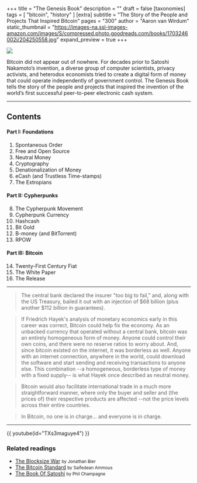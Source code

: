 +++
title = "The Genesis Book"
description = ""
draft = false
[taxonomies]
tags = [ "bitcoin", "history" ]
[extra]
subtitle = "The Story of the People and Projects That Inspired Bitcoin"
pages = "300"
author = "Aaron van Wirdum"
static_thumbnail = "https://images-na.ssl-images-amazon.com/images/S/compressed.photo.goodreads.com/books/1703246002i/204250558.jpg"
expand_preview = true
+++

<img border="0" src="https://images-na.ssl-images-amazon.com/images/S/compressed.photo.goodreads.com/books/1703246002i/204250558.jpg" >


Bitcoin did not appear out of nowhere. For decades prior to Satoshi Nakamoto’s invention, a diverse group of computer scientists, privacy activists, and heterodox economists tried to create a digital form of money that could operate independently of government control. The Genesis Book tells the story of the people and projects that inspired the invention of the world’s first successful peer-to-peer electronic cash system.

<!-- more -->

---

## Contents

#### Part I: Foundations

1. Spontaneous Order
2. Free and Open Source 
3. Neutral Money
4. Cryptography
5. Denationalization of Money
6. eCash (and Trustless Time-stamps)
7. The Extropians

#### Part II: Cypherpunks

8. The Cypherpunk Movement
9. Cypherpunk Currency
10. Hashcash
11. Bit Gold
12. B-money (and BitTorrent)
13. RPOW

#### Part III: Bitcoin

14. Twenty-First Century Fiat
15. The White Paper
16. The Release

---

> The central bank declared the insurer "too big to fail," and, along with the US Treasury, bailed it out with an injection of $68 billion (plus another $112 billion in guarantees).

> If Friedrich Hayek's analysis of monetary economics early in this career was correct, Bitcoin could help fix the economy. As an unbacked currency that operated without a central bank, bitcoin was an entirely homogeneous form of money. Anyone could control their own coins, and there were no reserve ratios to worry about. And, since bitcoin existed on the internet, it was borderless as well. Anyone with an internet connection, anywhere in the world, could download the software and start sending and receiving transactions to anyone else.  This combination --a homogeneous, borderless type of money with a fixed supply-- is what Hayek once described as neutral money.

> Bitcoin would also facilitate international trade in a much more straightforward manner, where only the buyer and seller and (the prices of) their respective products are affected --not the price levels across their entire countries.

> In Bitcoin, no one is in charge... and everyone is in charge.

---

{{ youtube(id="TXs3maguye4") }}

### Related readings

- [The Blocksize War](/readings/the-blocksize-war/) <small>by Jonathan Bier</small>
- [The Bitcoin Standard](/readings/the-bitcoin-standard/) <small>by Saifedean Ammous</small>
- [The Book Of Satoshi](/readings/the-book-of-satoshi/) <small>by Phil Champagne</small>
